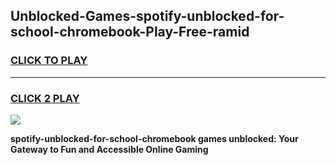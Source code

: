 
## Unblocked-Games-spotify-unblocked-for-school-chromebook-Play-Free-ramid
<h3>
<a href="https://premium76.site?title=spotify-unblocked-for-school-chromebook&ref=18A1">CLICK TO PLAY</a></h3>
<hr>

<h3>
<a href="https://premium76.site?title=spotify-unblocked-for-school-chromebook&ref=18A1">CLICK 2 PLAY</a>
  
</h3>

<a href="https://premium76.site?title=spotify-unblocked-for-school-chromebook&ref=18A1"><img src="https://clearcache.store/games.png"></a>


**spotify-unblocked-for-school-chromebook games unblocked: Your Gateway to Fun and Accessible Online Gaming**
